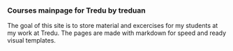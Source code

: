 ### Courses mainpage for Tredu by treduan

The goal of this site is to store material and excercises for my students at my work at Tredu. The pages are made with markdown for speed and ready visual templates.
